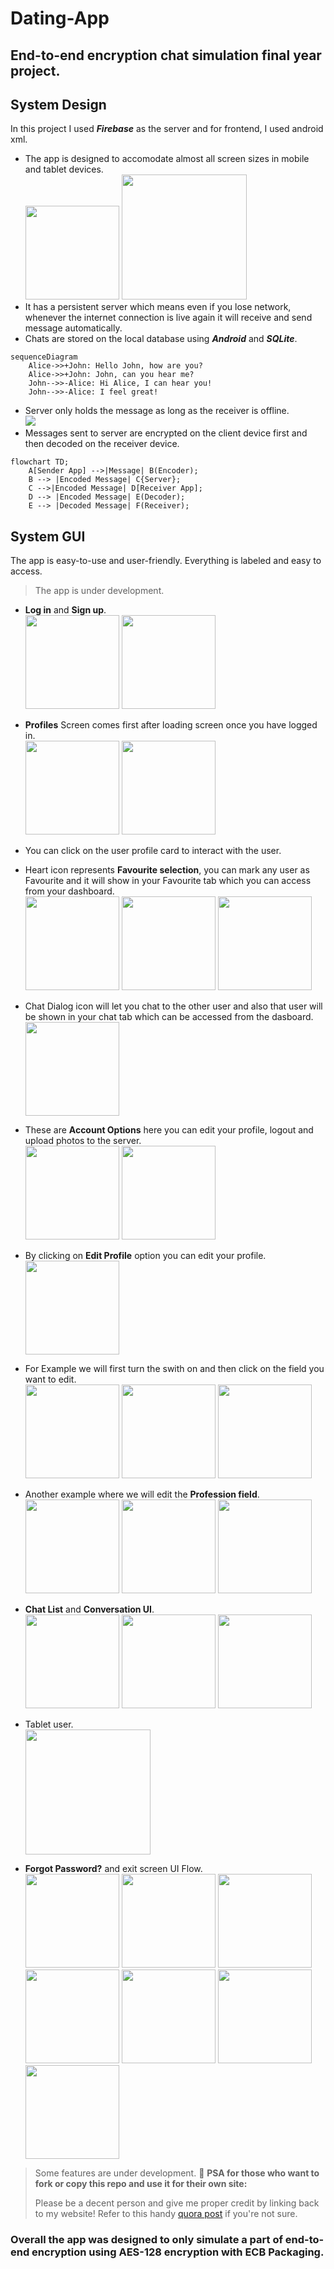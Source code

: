 # Dating-App

## End-to-end encryption chat simulation final year project.

## System Design

In this project I used ***Firebase*** as the server and for frontend, I used android xml. 

* The app is designed to accomodate almost all screen sizes in mobile and tablet devices.</br><img src="https://user-images.githubusercontent.com/39789077/229717013-c8b6befe-07ed-4ced-9ca8-efb1417b4544.jpg" width="150"> <img src="https://user-images.githubusercontent.com/39789077/232704562-55806b06-93cb-4cb3-b3ac-fbd65dfa6ab7.jpg" width="200"></br>
* It has a persistent server which means even if you lose network, whenever the internet connection is live again it will receive and send message automatically.
* Chats are stored on the local database using ***Android*** and ***SQLite***.
```mermaid
sequenceDiagram
    Alice->>+John: Hello John, how are you?
    Alice->>+John: John, can you hear me?
    John-->>-Alice: Hi Alice, I can hear you!
    John-->>-Alice: I feel great!
```
* Server only holds the message as long as the receiver is offline.</br>
<img src="https://user-images.githubusercontent.com/39789077/229835474-52d17e37-864d-4ae1-8852-3c2fd9028631.png" ></br>
* Messages sent to server are encrypted on the client device first and then decoded on the receiver device. 
```mermaid
flowchart TD;
    A[Sender App] -->|Message| B(Encoder);
    B --> |Encoded Message| C{Server};
    C -->|Encoded Message| D[Receiver App];
    D --> |Encoded Message| E(Decoder);
    E --> |Decoded Message| F(Receiver);
```

## System GUI

The app is easy-to-use and user-friendly. Everything is labeled and easy to access.

>The app is under development.
* **Log in** and **Sign up**.</br>
<img src="https://user-images.githubusercontent.com/39789077/229834227-4926ab93-d8cb-482b-a354-b4c96f68f7f3.jpg" width="150"> <img src="https://user-images.githubusercontent.com/39789077/229834241-dce44c14-4cd9-4043-a100-1a19452489a3.jpg" width="150"></br>
* **Profiles** Screen comes first after loading screen once you have logged in.</br><img src="https://user-images.githubusercontent.com/39789077/229717013-c8b6befe-07ed-4ced-9ca8-efb1417b4544.jpg" width="150"> <img src="https://user-images.githubusercontent.com/39789077/229485204-f265ef19-c93a-43bd-8cb0-25b8a0e85003.jpg" width="150"></br>
* You can click on the user profile card to interact with the user.</br>
* Heart icon represents **Favourite selection**, you can mark any user as Favourite and it will show in your Favourite tab which you can access from your dashboard.</br>
<img src="https://user-images.githubusercontent.com/39789077/229490481-fe10cc56-1c29-4c87-93e7-b0b688e48cfb.jpg" width="150"> <img src="https://user-images.githubusercontent.com/39789077/229490914-20ec0819-5b3a-4f16-af0b-f40303b4e8c4.jpg" width="150"> 
<img src="https://user-images.githubusercontent.com/39789077/229491493-93e00766-303f-4855-ac93-c775ed1109ff.jpg" width="150"></br>
* Chat Dialog icon will let you chat to the other user and also that user will be shown in your chat tab which can be accessed from the dasboard.</br>
<img src="https://user-images.githubusercontent.com/39789077/229490481-fe10cc56-1c29-4c87-93e7-b0b688e48cfb.jpg" width="150"></br>
* These are **Account Options** here you can edit your profile, logout and upload photos to the server.</br>
<img src="https://user-images.githubusercontent.com/39789077/229500353-6528028b-ba95-4c75-9d7c-61260d03c61b.jpg" width="150"> <img src="https://user-images.githubusercontent.com/39789077/229499189-1ca0d49b-af3e-42ef-8505-02652e969c2a.jpg" width="150"></br>
* By clicking on **Edit Profile** option you can edit your profile.</br><img src="https://user-images.githubusercontent.com/39789077/229501549-bddfd672-c1ca-4619-86b1-6750a3f77f77.jpg" width="150"></br>
* For Example we will first turn the swith on and then click on the field you want to edit.</br><img src="https://user-images.githubusercontent.com/39789077/229698961-80b287e3-de98-432d-89e7-590df82d1e2f.jpg" width="150"> <img src="https://user-images.githubusercontent.com/39789077/229698602-42781ada-3462-4242-86a7-06775dcaa2d2.jpg" width="150"> <img src="https://user-images.githubusercontent.com/39789077/229699136-717121a8-4b73-4df6-8be8-d2decafeb4d2.jpg" width="150"></br>
* Another example where we will edit the **Profession field**.</br><img src="https://user-images.githubusercontent.com/39789077/229699676-2ec79726-feab-4a22-ab23-a2cea15061ab.jpg" width="150"> <img src="https://user-images.githubusercontent.com/39789077/229699803-49ebd212-983f-4180-9890-0812691080cb.jpg" width="150"> <img src="https://user-images.githubusercontent.com/39789077/229699818-37a6faa4-7f3e-491b-ac36-d81d8cad1279.jpg" width="150"></br>
* **Chat List** and **Conversation UI**.</br><img src="https://user-images.githubusercontent.com/39789077/232705771-44e9d0a7-7979-4f08-9151-7ed198ac2b43.jpg" width="150"> <img src="https://user-images.githubusercontent.com/39789077/232705795-614a38de-aeb5-403a-bbac-b2639ca7eba1.jpg" width="150"> <img src="https://user-images.githubusercontent.com/39789077/232705806-18d83a8a-cca3-48de-b982-04394f6de188.jpg" width="150"> 
* Tablet user.</br><img src="https://user-images.githubusercontent.com/39789077/232715588-5a19dc46-2b0e-4074-9a09-49db49fce86e.jpg" width="200"></br>

* **Forgot Password?** and exit screen UI Flow.</br><img src="https://user-images.githubusercontent.com/39789077/232711828-d29c0c08-07fc-4567-960b-84ef2299a9b0.jpg" width="150"> <img src="https://user-images.githubusercontent.com/39789077/232711812-57a9d6d6-44db-43b2-bf67-93ba5d365289.jpg" width="150"> <img src="https://user-images.githubusercontent.com/39789077/232711872-aedc6e4f-e49c-407c-b7f9-36b304e043f7.jpg" width="150"> <img src="https://user-images.githubusercontent.com/39789077/232711885-47486291-3c31-484c-ae68-afa2657b0bc1.jpg" width="150"> <img src="https://user-images.githubusercontent.com/39789077/232711976-e332ce90-19df-4034-9b10-03fe58dcc31a.jpg" width="150"> <img src="https://user-images.githubusercontent.com/39789077/232711989-75971538-6c45-421f-a285-1b44104d62af.jpg" width="150"> <img src="https://user-images.githubusercontent.com/39789077/232714182-748533f4-36a9-4300-8240-5c9ba506729f.jpg" width="150"> 


>Some features are under development.
> 📢 **PSA for those who want to fork or copy this repo and use it for their own site:**
>
> Please be a decent person and give me proper credit by linking back to my website! Refer to this handy [quora post](https://www.quora.com/Is-it-bad-to-copy-other-peoples-code) if you're not sure.

### Overall the app was designed to only simulate a part of end-to-end encryption using AES-128 encryption with ECB Packaging.
